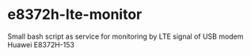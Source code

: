 # e8372h-lte-monitor
Small bash script as service for monitoring by LTE signal of USB modem Huawei E8372H-153

